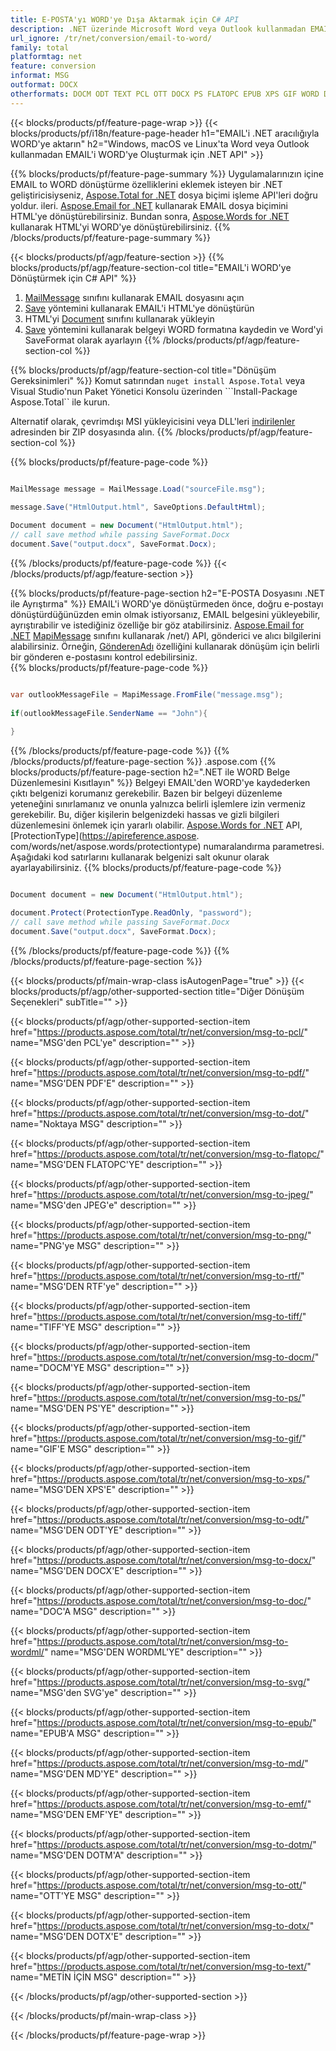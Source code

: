 ```yaml
---
title: E-POSTA'yı WORD'ye Dışa Aktarmak için C# API
description: .NET üzerinde Microsoft Word veya Outlook kullanmadan EMAIL'i WORD'ye dönüştürün
url_ignore: /tr/net/conversion/email-to-word/
family: total
platformtag: net
feature: conversion
informat: MSG
outformat: DOCX
otherformats: DOCM ODT TEXT PCL OTT DOCX PS FLATOPC EPUB XPS GIF WORD DOTX DOC DOTM MD WORDML PDF DOT JPEG PNG RTF SVG TIFF
---
```

{{< blocks/products/pf/feature-page-wrap >}}
{{< blocks/products/pf/i18n/feature-page-header h1="EMAIL'i .NET aracılığıyla WORD'ye aktarın" h2="Windows, macOS ve Linux'ta Word veya Outlook kullanmadan EMAIL'i WORD'ye Oluşturmak için .NET API" >}}

{{% blocks/products/pf/feature-page-summary %}}
Uygulamalarınızın içine EMAIL to WORD dönüştürme özelliklerini eklemek isteyen bir .NET geliştiricisiyseniz, [Aspose.Total for .NET](https://products.aspose.com/total/net/) dosya biçimi işleme API'leri doğru yoldur. ileri. [Aspose.Email for .NET](https://products.aspose.com/email/net/) kullanarak EMAIL dosya biçimini HTML'ye dönüştürebilirsiniz. Bundan sonra, [Aspose.Words for .NET](https://products.aspose.com/words/net/) kullanarak HTML'yi WORD'ye dönüştürebilirsiniz.
{{% /blocks/products/pf/feature-page-summary  %}}

{{< blocks/products/pf/agp/feature-section >}}
{{% blocks/products/pf/agp/feature-section-col title="EMAIL'i WORD'ye Dönüştürmek için C# API" %}}
1. [MailMessage](https://reference.aspose.com/email/net/aspose.email/mailmessage) sınıfını kullanarak EMAIL dosyasını açın
2. [Save](https://reference.aspose.com/email/net/aspose.email.mailmessage/save/methods/3) yöntemini kullanarak EMAIL'i HTML'ye dönüştürün
3. HTML'yi [Document](https://reference.aspose.com/words/net/aspose.words/document) sınıfını kullanarak yükleyin
4. [Save](https://reference.aspose.com/words/net/aspose.words.document/save/methods/4) yöntemini kullanarak belgeyi WORD formatına kaydedin ve Word'yi SaveFormat olarak ayarlayın
{{% /blocks/products/pf/agp/feature-section-col %}}

{{% blocks/products/pf/agp/feature-section-col title="Dönüşüm Gereksinimleri" %}}
Komut satırından ```nuget install Aspose.Total``` veya Visual Studio'nun Paket Yönetici Konsolu üzerinden ```Install-Package Aspose.Total`` ile kurun.

Alternatif olarak, çevrimdışı MSI yükleyicisini veya DLL'leri [indirilenler](https://releases.aspose.com/total/net) adresinden bir ZIP dosyasında alın.
{{% /blocks/products/pf/agp/feature-section-col %}}

{{% blocks/products/pf/feature-page-code %}}

```cs

MailMessage message = MailMessage.Load("sourceFile.msg");
 
message.Save("HtmlOutput.html", SaveOptions.DefaultHtml);

Document document = new Document("HtmlOutput.html");
// call save method while passing SaveFormat.Docx
document.Save("output.docx", SaveFormat.Docx); 
```

{{% /blocks/products/pf/feature-page-code %}}
{{< /blocks/products/pf/agp/feature-section >}}

{{% blocks/products/pf/feature-page-section  h2="E-POSTA Dosyasını .NET ile Ayrıştırma" %}}
EMAIL'i WORD'ye dönüştürmeden önce, doğru e-postayı dönüştürdüğünüzden emin olmak istiyorsanız, EMAIL belgesini yükleyebilir, ayrıştırabilir ve istediğiniz özelliğe bir göz atabilirsiniz. [Aspose.Email for .NET](https://products.aspose.com/email) [MapiMessage](https://reference.aspose.com/email/net/aspose.email.mapi/mapimessage) sınıfını kullanarak /net/) API, gönderici ve alıcı bilgilerini alabilirsiniz. Örneğin, [GönderenAdı](https://reference.aspose.com/email/net/aspose.email.mapi/mapimessage/properties/sendername) özelliğini kullanarak dönüşüm için belirli bir gönderen e-postasını kontrol edebilirsiniz.  
{{% blocks/products/pf/feature-page-code %}}

```cs

var outlookMessageFile = MapiMessage.FromFile("message.msg");
 
if(outlookMessageFile.SenderName == "John"){
    
}
```

{{% /blocks/products/pf/feature-page-code  %}}
{{% /blocks/products/pf/feature-page-section %}}
.aspose.com
{{% blocks/products/pf/feature-page-section  h2=".NET ile WORD Belge Düzenlemesini Kısıtlayın" %}}
Belgeyi EMAIL'den WORD'ye kaydederken çıktı belgenizi korumanız gerekebilir. Bazen bir belgeyi düzenleme yeteneğini sınırlamanız ve onunla yalnızca belirli işlemlere izin vermeniz gerekebilir. Bu, diğer kişilerin belgenizdeki hassas ve gizli bilgileri düzenlemesini önlemek için yararlı olabilir. [Aspose.Words for .NET](https://products.aspose.com/words/net/) API, [ProtectionType](https://apireference.aspose. com/words/net/aspose.words/protectiontype) numaralandırma parametresi. Aşağıdaki kod satırlarını kullanarak belgenizi salt okunur olarak ayarlayabilirsiniz. 
{{% blocks/products/pf/feature-page-code %}}

```cs

Document document = new Document("HtmlOutput.html");

document.Protect(ProtectionType.ReadOnly, "password");
// call save method while passing SaveFormat.Docx
document.Save("output.docx", SaveFormat.Docx);  
```

{{% /blocks/products/pf/feature-page-code  %}}
{{% /blocks/products/pf/feature-page-section %}}

{{< blocks/products/pf/main-wrap-class isAutogenPage="true" >}}
{{< blocks/products/pf/agp/other-supported-section title="Diğer Dönüşüm Seçenekleri" subTitle="" >}}

{{< blocks/products/pf/agp/other-supported-section-item href="https://products.aspose.com/total/tr/net/conversion/msg-to-pcl/" name="MSG'den PCL'ye" description="" >}}

{{< blocks/products/pf/agp/other-supported-section-item href="https://products.aspose.com/total/tr/net/conversion/msg-to-pdf/" name="MSG'DEN PDF'E" description="" >}}

{{< blocks/products/pf/agp/other-supported-section-item href="https://products.aspose.com/total/tr/net/conversion/msg-to-dot/" name="Noktaya MSG" description="" >}}

{{< blocks/products/pf/agp/other-supported-section-item href="https://products.aspose.com/total/tr/net/conversion/msg-to-flatopc/" name="MSG'DEN FLATOPC'YE" description="" >}}

{{< blocks/products/pf/agp/other-supported-section-item href="https://products.aspose.com/total/tr/net/conversion/msg-to-jpeg/" name="MSG'den JPEG'e" description="" >}}

{{< blocks/products/pf/agp/other-supported-section-item href="https://products.aspose.com/total/tr/net/conversion/msg-to-png/" name="PNG'ye MSG" description="" >}}

{{< blocks/products/pf/agp/other-supported-section-item href="https://products.aspose.com/total/tr/net/conversion/msg-to-rtf/" name="MSG'DEN RTF'ye" description="" >}}

{{< blocks/products/pf/agp/other-supported-section-item href="https://products.aspose.com/total/tr/net/conversion/msg-to-tiff/" name="TIFF'YE MSG" description="" >}}

{{< blocks/products/pf/agp/other-supported-section-item href="https://products.aspose.com/total/tr/net/conversion/msg-to-docm/" name="DOCM'YE MSG" description="" >}}

{{< blocks/products/pf/agp/other-supported-section-item href="https://products.aspose.com/total/tr/net/conversion/msg-to-ps/" name="MSG'DEN PS'YE" description="" >}}

{{< blocks/products/pf/agp/other-supported-section-item href="https://products.aspose.com/total/tr/net/conversion/msg-to-gif/" name="GIF'E MSG" description="" >}}

{{< blocks/products/pf/agp/other-supported-section-item href="https://products.aspose.com/total/tr/net/conversion/msg-to-xps/" name="MSG'DEN XPS'E" description="" >}}

{{< blocks/products/pf/agp/other-supported-section-item href="https://products.aspose.com/total/tr/net/conversion/msg-to-odt/" name="MSG'DEN ODT'YE" description="" >}}

{{< blocks/products/pf/agp/other-supported-section-item href="https://products.aspose.com/total/tr/net/conversion/msg-to-docx/" name="MSG'DEN DOCX'E" description="" >}}

{{< blocks/products/pf/agp/other-supported-section-item href="https://products.aspose.com/total/tr/net/conversion/msg-to-doc/" name="DOC'A MSG" description="" >}}

{{< blocks/products/pf/agp/other-supported-section-item href="https://products.aspose.com/total/tr/net/conversion/msg-to-wordml/" name="MSG'DEN WORDML'YE" description="" >}}

{{< blocks/products/pf/agp/other-supported-section-item href="https://products.aspose.com/total/tr/net/conversion/msg-to-svg/" name="MSG'den SVG'ye" description="" >}}

{{< blocks/products/pf/agp/other-supported-section-item href="https://products.aspose.com/total/tr/net/conversion/msg-to-epub/" name="EPUB'A MSG" description="" >}}

{{< blocks/products/pf/agp/other-supported-section-item href="https://products.aspose.com/total/tr/net/conversion/msg-to-md/" name="MSG'DEN MD'YE" description="" >}}

{{< blocks/products/pf/agp/other-supported-section-item href="https://products.aspose.com/total/tr/net/conversion/msg-to-emf/" name="MSG'DEN EMF'YE" description="" >}}

{{< blocks/products/pf/agp/other-supported-section-item href="https://products.aspose.com/total/tr/net/conversion/msg-to-dotm/" name="MSG'DEN DOTM'A" description="" >}}

{{< blocks/products/pf/agp/other-supported-section-item href="https://products.aspose.com/total/tr/net/conversion/msg-to-ott/" name="OTT'YE MSG" description="" >}}

{{< blocks/products/pf/agp/other-supported-section-item href="https://products.aspose.com/total/tr/net/conversion/msg-to-dotx/" name="MSG'DEN DOTX'E" description="" >}}

{{< blocks/products/pf/agp/other-supported-section-item href="https://products.aspose.com/total/tr/net/conversion/msg-to-text/" name="METİN İÇİN MSG" description="" >}}



{{< /blocks/products/pf/agp/other-supported-section >}}

{{< /blocks/products/pf/main-wrap-class >}}

{{< /blocks/products/pf/feature-page-wrap >}}